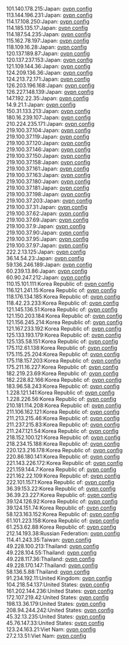 101.140.178.215:Japan: [ovpn config](vpn/101_140_178_215.ovpn)  
113.144.196.231:Japan: [ovpn config](vpn/113_144_196_231.ovpn)  
114.17.108.250:Japan: [ovpn config](vpn/114_17_108_250.ovpn)  
114.185.135.17:Japan: [ovpn config](vpn/114_185_135_17.ovpn)  
114.187.54.235:Japan: [ovpn config](vpn/114_187_54_235.ovpn)  
115.162.78.197:Japan: [ovpn config](vpn/115_162_78_197.ovpn)  
118.109.16.28:Japan: [ovpn config](vpn/118_109_16_28.ovpn)  
120.137.189.87:Japan: [ovpn config](vpn/120_137_189_87.ovpn)  
120.137.237.153:Japan: [ovpn config](vpn/120_137_237_153.ovpn)  
121.109.144.36:Japan: [ovpn config](vpn/121_109_144_36.ovpn)  
124.209.136.36:Japan: [ovpn config](vpn/124_209_136_36.ovpn)  
124.213.72.171:Japan: [ovpn config](vpn/124_213_72_171.ovpn)  
126.203.196.168:Japan: [ovpn config](vpn/126_203_196_168.ovpn)  
126.227.148.139:Japan: [ovpn config](vpn/126_227_148_139.ovpn)  
147.192.22.35:Japan: [ovpn config](vpn/147_192_22_35.ovpn)  
14.9.21.1:Japan: [ovpn config](vpn/14_9_21_1.ovpn)  
150.31.133.213:Japan: [ovpn config](vpn/150_31_133_213.ovpn)  
180.16.239.107:Japan: [ovpn config](vpn/180_16_239_107.ovpn)  
210.224.235.171:Japan: [ovpn config](vpn/210_224_235_171.ovpn)  
219.100.37.104:Japan: [ovpn config](vpn/219_100_37_104.ovpn)  
219.100.37.119:Japan: [ovpn config](vpn/219_100_37_119.ovpn)  
219.100.37.120:Japan: [ovpn config](vpn/219_100_37_120.ovpn)  
219.100.37.146:Japan: [ovpn config](vpn/219_100_37_146.ovpn)  
219.100.37.150:Japan: [ovpn config](vpn/219_100_37_150.ovpn)  
219.100.37.158:Japan: [ovpn config](vpn/219_100_37_158.ovpn)  
219.100.37.161:Japan: [ovpn config](vpn/219_100_37_161.ovpn)  
219.100.37.163:Japan: [ovpn config](vpn/219_100_37_163.ovpn)  
219.100.37.180:Japan: [ovpn config](vpn/219_100_37_180.ovpn)  
219.100.37.181:Japan: [ovpn config](vpn/219_100_37_181.ovpn)  
219.100.37.198:Japan: [ovpn config](vpn/219_100_37_198.ovpn)  
219.100.37.203:Japan: [ovpn config](vpn/219_100_37_203.ovpn)  
219.100.37.31:Japan: [ovpn config](vpn/219_100_37_31.ovpn)  
219.100.37.62:Japan: [ovpn config](vpn/219_100_37_62.ovpn)  
219.100.37.69:Japan: [ovpn config](vpn/219_100_37_69.ovpn)  
219.100.37.9:Japan: [ovpn config](vpn/219_100_37_9.ovpn)  
219.100.37.90:Japan: [ovpn config](vpn/219_100_37_90.ovpn)  
219.100.37.95:Japan: [ovpn config](vpn/219_100_37_95.ovpn)  
219.100.37.97:Japan: [ovpn config](vpn/219_100_37_97.ovpn)  
222.2.13.125:Japan: [ovpn config](vpn/222_2_13_125.ovpn)  
36.14.54.23:Japan: [ovpn config](vpn/36_14_54_23.ovpn)  
59.136.246.189:Japan: [ovpn config](vpn/59_136_246_189.ovpn)  
60.239.13.86:Japan: [ovpn config](vpn/60_239_13_86.ovpn)  
60.90.247.212:Japan: [ovpn config](vpn/60_90_247_212.ovpn)  
110.15.101.111:Korea Republic of: [ovpn config](vpn/110_15_101_111.ovpn)  
116.121.241.15:Korea Republic of: [ovpn config](vpn/116_121_241_15.ovpn)  
118.176.134.185:Korea Republic of: [ovpn config](vpn/118_176_134_185.ovpn)  
118.42.23.233:Korea Republic of: [ovpn config](vpn/118_42_23_233.ovpn)  
121.145.136.51:Korea Republic of: [ovpn config](vpn/121_145_136_51.ovpn)  
121.150.203.184:Korea Republic of: [ovpn config](vpn/121_150_203_184.ovpn)  
121.156.245.214:Korea Republic of: [ovpn config](vpn/121_156_245_214.ovpn)  
121.167.233.192:Korea Republic of: [ovpn config](vpn/121_167_233_192.ovpn)  
125.133.193.179:Korea Republic of: [ovpn config](vpn/125_133_193_179.ovpn)  
125.135.58.151:Korea Republic of: [ovpn config](vpn/125_135_58_151.ovpn)  
175.112.61.138:Korea Republic of: [ovpn config](vpn/175_112_61_138.ovpn)  
175.115.25.204:Korea Republic of: [ovpn config](vpn/175_115_25_204.ovpn)  
175.118.157.203:Korea Republic of: [ovpn config](vpn/175_118_157_203.ovpn)  
175.211.16.227:Korea Republic of: [ovpn config](vpn/175_211_16_227.ovpn)  
182.219.23.69:Korea Republic of: [ovpn config](vpn/182_219_23_69.ovpn)  
182.228.82.166:Korea Republic of: [ovpn config](vpn/182_228_82_166.ovpn)  
183.96.58.243:Korea Republic of: [ovpn config](vpn/183_96_58_243.ovpn)  
1.228.121.141:Korea Republic of: [ovpn config](vpn/1_228_121_141.ovpn)  
1.228.226.56:Korea Republic of: [ovpn config](vpn/1_228_226_56.ovpn)  
210.181.114.208:Korea Republic of: [ovpn config](vpn/210_181_114_208.ovpn)  
211.106.162.121:Korea Republic of: [ovpn config](vpn/211_106_162_121.ovpn)  
211.213.215.46:Korea Republic of: [ovpn config](vpn/211_213_215_46.ovpn)  
211.237.215.83:Korea Republic of: [ovpn config](vpn/211_237_215_83.ovpn)  
211.247.121.54:Korea Republic of: [ovpn config](vpn/211_247_121_54.ovpn)  
218.152.100.121:Korea Republic of: [ovpn config](vpn/218_152_100_121.ovpn)  
218.234.15.188:Korea Republic of: [ovpn config](vpn/218_234_15_188.ovpn)  
220.123.216.178:Korea Republic of: [ovpn config](vpn/220_123_216_178.ovpn)  
220.86.180.141:Korea Republic of: [ovpn config](vpn/220_86_180_141.ovpn)  
221.143.226.172:Korea Republic of: [ovpn config](vpn/221_143_226_172.ovpn)  
221.159.144.7:Korea Republic of: [ovpn config](vpn/221_159_144_7.ovpn)  
221.162.22.109:Korea Republic of: [ovpn config](vpn/221_162_22_109.ovpn)  
222.101.157.1:Korea Republic of: [ovpn config](vpn/222_101_157_1.ovpn)  
36.39.153.22:Korea Republic of: [ovpn config](vpn/36_39_153_22.ovpn)  
36.39.23.227:Korea Republic of: [ovpn config](vpn/36_39_23_227.ovpn)  
39.124.126.92:Korea Republic of: [ovpn config](vpn/39_124_126_92.ovpn)  
39.124.151.74:Korea Republic of: [ovpn config](vpn/39_124_151_74.ovpn)  
58.123.163.152:Korea Republic of: [ovpn config](vpn/58_123_163_152.ovpn)  
61.101.223.158:Korea Republic of: [ovpn config](vpn/61_101_223_158.ovpn)  
61.253.62.88:Korea Republic of: [ovpn config](vpn/61_253_62_88.ovpn)  
212.14.193.38:Russian Federation: [ovpn config](vpn/212_14_193_38.ovpn)  
114.41.243.35:Taiwan: [ovpn config](vpn/114_41_243_35.ovpn)  
49.228.100.213:Thailand: [ovpn config](vpn/49_228_100_213.ovpn)  
49.228.104.55:Thailand: [ovpn config](vpn/49_228_104_55.ovpn)  
49.228.117.36:Thailand: [ovpn config](vpn/49_228_117_36.ovpn)  
49.228.170.147:Thailand: [ovpn config](vpn/49_228_170_147.ovpn)  
58.136.5.88:Thailand: [ovpn config](vpn/58_136_5_88.ovpn)  
91.234.192.11:United Kingdom: [ovpn config](vpn/91_234_192_11.ovpn)  
104.218.54.137:United States: [ovpn config](vpn/104_218_54_137.ovpn)  
161.202.144.236:United States: [ovpn config](vpn/161_202_144_236.ovpn)  
172.107.219.42:United States: [ovpn config](vpn/172_107_219_42.ovpn)  
198.13.36.179:United States: [ovpn config](vpn/198_13_36_179.ovpn)  
208.94.244.242:United States: [ovpn config](vpn/208_94_244_242.ovpn)  
45.32.13.235:United States: [ovpn config](vpn/45_32_13_235.ovpn)  
45.76.147.33:United States: [ovpn config](vpn/45_76_147_33.ovpn)  
123.24.163.21:Viet Nam: [ovpn config](vpn/123_24_163_21.ovpn)  
27.2.13.51:Viet Nam: [ovpn config](vpn/27_2_13_51.ovpn)  
